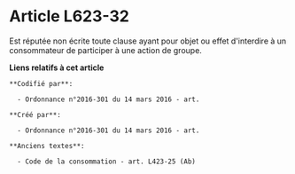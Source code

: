 # Article L623-32

Est réputée non écrite toute clause ayant pour objet ou effet d'interdire à un consommateur de participer à une action de
groupe.

**Liens relatifs à cet article**

	**Codifié par**:

	  - Ordonnance n°2016-301 du 14 mars 2016 - art.

	**Créé par**:

	  - Ordonnance n°2016-301 du 14 mars 2016 - art.

	**Anciens textes**:

	  - Code de la consommation - art. L423-25 (Ab)
